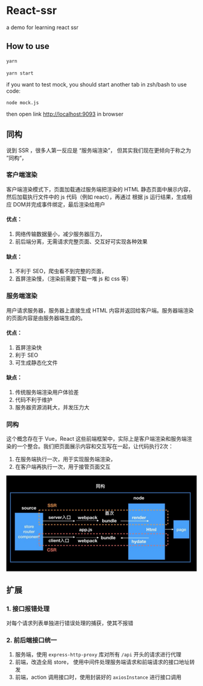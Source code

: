 # React-ssr

a demo for learning react ssr

## How to use

```
yarn

yarn start

```

if you want to test mock, you should start another tab in zsh/bash to use code: 

```
node mock.js
```

then open link [http://localhost:9093](http://localhost:9093) in browser

## 同构

说到 SSR ，很多人第一反应是 “服务端渲染”， 但其实我们现在更倾向于称之为 ”同构“，

### 客户端渲染
客户端渲染模式下，页面加载通过服务端把渲染的 HTML 静态页面中展示内容，然后加载执行文件中的 js 代码（例如 react），再通过 根据 js 运行结果，生成相应 DOM并完成事件绑定，最后渲染给用户

#### 优点：
  1. 网络传输数据量小，减少服务器压力，
  2. 前后端分离，无需请求完整页面、交互好可实现各种效果

#### 缺点：
  1. 不利于 SEO，爬虫看不到完整的页面，
  2. 首屏渲染慢，（渲染前需要下载一堆 js 和 css 等）

### 服务端渲染
用户请求服务器，服务器上直接生成 HTML 内容并返回给客户端。服务器端渲染的页面内容是由服务器端生成的。
#### 优点：
  1. 首屏渲染快
  2. 利于 SEO
  3. 可生成静态化文件

#### 缺点：
  1. 传统服务端渲染用户体验差
  2. 代码不利于维护
  3. 服务器资源消耗大，并发压力大

### 同构 

这个概念存在于 Vue，React 这些前端框架中，实际上是客户端渲染和服务端渲染的一个整合。我们把页面展示内容和交互写在一起，让代码执行2次：
  1. 在服务端执行一次，用于实现服务端渲染，
  2. 在客户端再执行一次，用于接管页面交互

![ssr 原理实现图](/static/ssr.jpeg)

## 扩展

### 1. 接口报错处理

对每个请求列表单独进行错误处理的捕获，使其不报错

### 2. 前后端接口统一

  1. 服务端，使用 `express-http-proxy` 库对所有 `/api` 开头的请求进行代理
  2. 前端，改造全局 store， 使用中间件处理服务端请求和前端请求的接口地址转发
  3. 前端，action 调用接口时，使用封装好的 `axiosInstance` 进行接口调用
